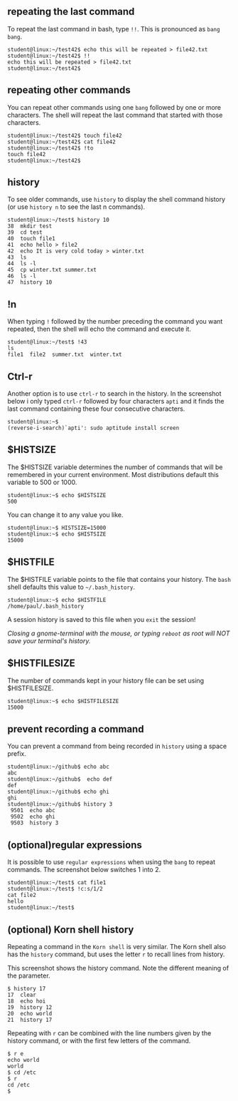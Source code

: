 ## repeating the last command

To repeat the last command in bash, type `!!`. This is
pronounced as `bang bang`.

    student@linux:~/test42$ echo this will be repeated > file42.txt
    student@linux:~/test42$ !!
    echo this will be repeated > file42.txt
    student@linux:~/test42$ 

## repeating other commands

You can repeat other commands using one `bang` followed by one or more
characters. The shell will repeat the last command that started with
those characters.

    student@linux:~/test42$ touch file42
    student@linux:~/test42$ cat file42
    student@linux:~/test42$ !to
    touch file42
    student@linux:~/test42$

## history

To see older commands, use `history` to display the shell
command history (or use `history n` to see the last n commands).

    student@linux:~/test$ history 10
    38  mkdir test
    39  cd test
    40  touch file1
    41  echo hello > file2
    42  echo It is very cold today > winter.txt
    43  ls
    44  ls -l
    45  cp winter.txt summer.txt
    46  ls -l
    47  history 10

## !n

When typing `!` followed by the number preceding the
command you want repeated, then the shell will echo the command and
execute it.

    student@linux:~/test$ !43
    ls
    file1  file2  summer.txt  winter.txt

## Ctrl-r

Another option is to use `ctrl-r` to search in the
history. In the screenshot below i only typed `ctrl-r` followed by four
characters `apti` and it finds the last command containing these four
consecutive characters.

    student@linux:~$ 
    (reverse-i-search)`apti': sudo aptitude install screen

## \$HISTSIZE

The \$HISTSIZE variable determines the number of commands
that will be remembered in your current environment. Most distributions
default this variable to 500 or 1000.

    student@linux:~$ echo $HISTSIZE
    500

You can change it to any value you like.

    student@linux:~$ HISTSIZE=15000
    student@linux:~$ echo $HISTSIZE
    15000

## \$HISTFILE

The \$HISTFILE variable points to the file that contains
your history. The `bash` shell defaults this value to
`~/.bash_history`.

    student@linux:~$ echo $HISTFILE
    /home/paul/.bash_history

A session history is saved to this file when you `exit`
the session!

*Closing a gnome-terminal with the mouse, or typing
`reboot` as root will NOT save your terminal's history.*

## \$HISTFILESIZE

The number of commands kept in your history file can be set using
\$HISTFILESIZE.

    student@linux:~$ echo $HISTFILESIZE
    15000

## prevent recording a command

You can prevent a command from being recorded in `history` using a space
prefix.

    student@linux:~/github$ echo abc
    abc
    student@linux:~/github$  echo def
    def
    student@linux:~/github$ echo ghi
    ghi
    student@linux:~/github$ history 3
     9501  echo abc
     9502  echo ghi
     9503  history 3

## (optional)regular expressions

It is possible to use `regular expressions` when using the
`bang` to repeat commands. The screenshot below switches 1 into 2.

    student@linux:~/test$ cat file1
    student@linux:~/test$ !c:s/1/2
    cat file2
    hello
    student@linux:~/test$

## (optional) Korn shell history

Repeating a command in the `Korn shell` is very similar.
The Korn shell  also has the `history` command, but uses
the letter `r` to recall lines from history.

This screenshot shows the history command. Note the different meaning of
the parameter.

    $ history 17
    17  clear
    18  echo hoi
    19  history 12
    20  echo world
    21  history 17

Repeating with `r` can be combined with the line numbers given by the
history command, or with the first few letters of the command.

    $ r e
    echo world
    world
    $ cd /etc
    $ r
    cd /etc
    $

